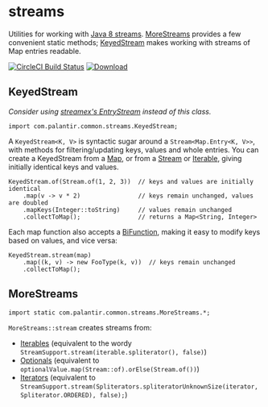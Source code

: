 # streams
Utilities for working with [Java 8 streams][Stream]. [MoreStreams](#morestreams) provides a few convenient static methods; [KeyedStream](#keyedstream) makes
working with streams of Map entries readable.

[![CircleCI Build Status](https://circleci.com/gh/palantir/streams/tree/master.svg)](https://circleci.com/gh/palantir/streams)
[![Download](https://api.bintray.com/packages/palantir/releases/streams/images/download.svg) ](https://bintray.com/palantir/releases/streams/_latestVersion)

## KeyedStream

*Consider using [streamex's EntryStream] instead of this class.*

[streamex's EntryStream]: http://amaembo.github.io/streamex/javadoc/one/util/streamex/EntryStream.html

    import com.palantir.common.streams.KeyedStream;

A `KeyedStream<K, V>` is syntactic sugar around a `Stream<Map.Entry<K, V>>`, with methods for filtering/updating keys,
values and whole entries. You can create a KeyedStream from a [Map], or from a [Stream] or [Iterable], giving initially
identical keys and values.

    KeyedStream.of(Stream.of(1, 2, 3))  // keys and values are initially identical
        .map(v -> v * 2)                // keys remain unchanged, values are doubled
        .mapKeys(Integer::toString)     // values remain unchanged
        .collectToMap();                // returns a Map<String, Integer>

Each map function also accepts a [BiFunction], making it easy to modify keys based on values, and vice versa:

    KeyedStream.stream(map)
        .map((k, v) -> new FooType(k, v))  // keys remain unchanged
        .collectToMap();


## MoreStreams

    import static com.palantir.common.streams.MoreStreams.*;

`MoreStreams::stream` creates streams from:

 * [Iterables][Iterable] (equivalent to the wordy `StreamSupport.stream(iterable.spliterator(), false)`)
 * [Optionals][] (equivalent to `optionalValue.map(Stream::of).orElse(Stream.of())`)
 * [Iterators][Iterator] (equivalent to `StreamSupport.stream(Spliterators.spliteratorUnknownSize(iterator, Spliterator.ORDERED), false);`)

[BiFunction]: https://docs.oracle.com/javase/8/docs/api/java/util/function/BiFunction.html
[Iterable]: https://docs.oracle.com/javase/8/docs/api/java/lang/Iterable.html
[Iterator]: https://docs.oracle.com/javase/8/docs/api/java/util/Iterator.html
[Map]: https://docs.oracle.com/javase/8/docs/api/java/util/Map.html
[Optionals]: https://docs.oracle.com/javase/8/docs/api/java/util/Optional.html
[Stream]: https://docs.oracle.com/javase/8/docs/api/java/util/stream/Stream.html
